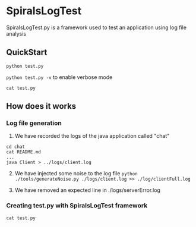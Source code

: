 # SpiralsLogTest

SpiralsLogTest.py is a framework used to test an application using log file analysis

## QuickStart

`python test.py`

`python test.py -v` to enable verbose mode

`cat test.py`

## How does it works

### Log file generation

1. We have recorded the logs of the java application called "chat"
```
cd chat
cat README.md
...
java Client > ../logs/client.log
```

2. We have injected some noise to the log file `python ./tools/generateNoise.py ./logs/client.log >> ./log/clientFull.log`

3. We have removed an expected line in ./logs/serverError.log

### Creating test.py with SpiralsLogTest framework

`cat test.py`

